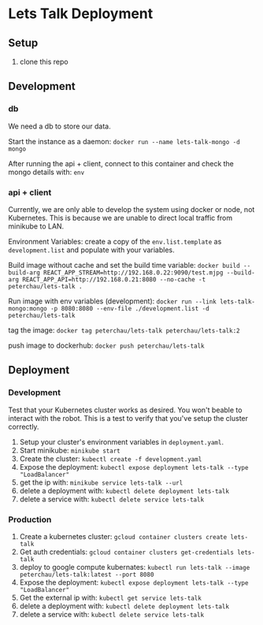# Lets Talk Deployment
## Setup
1. clone this repo

## Development
### db
We need a db to store our data.

Start the instance as a daemon:
`docker run --name lets-talk-mongo -d mongo`

After running the api + client, connect to this container and check the mongo details with: `env`

### api + client
Currently, we are only able to develop the system using docker or node, not Kubernetes. This is because we are unable to direct local traffic from minikube to LAN.

Environment Variables:
create a copy of the `env.list.template` as `development.list` and populate with your variables.

Build image without cache and set the build time variable:
`docker build --build-arg REACT_APP_STREAM=http://192.168.0.22:9090/test.mjpg --build-arg REACT_APP_API=http://192.168.0.21:8080 --no-cache -t peterchau/lets-talk .`

Run image with env variables (development):
`docker run --link lets-talk-mongo:mongo -p 8080:8080 --env-file ./development.list -d peterchau/lets-talk`

tag the image:
`docker tag peterchau/lets-talk peterchau/lets-talk:2`

push image to dockerhub:
`docker push peterchau/lets-talk`

## Deployment
### Development
Test that your Kubernetes cluster works as desired. You won't beable to interact with the robot. This is a test to verify that you've setup the cluster correctly.

1. Setup your cluster's environment variables in `deployment.yaml`.
2. Start minikube: `minikube start`
3. Create the cluster: `kubectl create -f development.yaml`
4. Expose the deployment: `kubectl expose deployment lets-talk --type "LoadBalancer"`
5. get the ip with: `minikube service lets-talk --url`
6. delete a deployment with: `kubectl delete deployment lets-talk`
7. delete a service with: `kubectl delete service lets-talk`

### Production
1. Create a kubernetes cluster: `gcloud container clusters create lets-talk`
2. Get auth credentials: `gcloud container clusters get-credentials lets-talk`
3. deploy to google compute kubernates: `kubectl run lets-talk --image peterchau/lets-talk:latest --port 8080`
4. Expose the deployment: `kubectl expose deployment lets-talk --type "LoadBalancer"`
5. Get the external ip with: `kubectl get service lets-talk`
6. delete a deployment with: `kubectl delete deployment lets-talk`
7. delete a service with: `kubectl delete service lets-talk`
